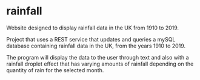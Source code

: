 # rainfall
Website designed to display rainfall data in the UK from 1910 to 2019.

Project that uses a REST service that updates and queries a mySQL database containing rainfall data in the UK, from the years 1910 to 2019.

The program will display the data to the user through text and also with a rainfall droplet effect that has varying amounts of rainfall depending on the quantity of rain for the selected month.
